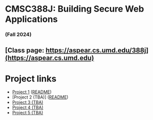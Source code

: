 # CMSC388J: Building Secure Web Applications
### (Fall 2024)

## [Class page: https://aspear.cs.umd.edu/388j](https://aspear.cs.umd.edu)

# Project links
 - [Project 1](https://classroom.github.com/a/7cRG4A__) ([README](fall2024/projects/project01.md))
 - [Project 2 (TBA)] ([README](fall2024/projects/project02.md)) 
 - [Project 3 (TBA)]() 
 - [Project 4 (TBA)]() 
 - [Project 5 (TBA)]() 

